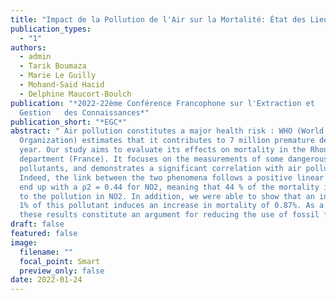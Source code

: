 ```yaml
---
title: "Impact de la Pollution de l'Air sur la Mortalité: État des Lieux et Approches"
publication_types:
  - "1"
authors:
  - admin
  - Tarik Boumaza
  - Marie Le Guilly
  - Mohand-Said Hacid
  - Delphine Maucort-Boulch
publication: "*2022-22ème Conférence Francophone sur l'Extraction et
  Gestion   des Connaissances*"
publication_short: "*EGC*"
abstract: " Air pollution constitutes a major health risk : WHO (World Health
  Organization) estimates that it contributes to 7 million premature deaths per
  year. Our study aims to evaluate its effects on mortality in the Rhone
  department (France). It focuses on the measurements of some dangerous
  pollutants, and demonstrates a significant correlation with air pollution.
  Indeed, the link between the two phenomena follows a positive linear trend. We
  end up with a ρ2 = 0.44 for NO2, meaning that 44 % of the mortality is linked
  to the pollution in NO2. In addition, we were able to show that an increase of
  1% of this pollutant induces an increase in mortality of 0.87%. As a result,
  these results constitute an argument for reducing the use of fossil fuels."
draft: false
featured: false
image:
  filename: ""
  focal_point: Smart
  preview_only: false
date: 2022-01-24
---
```


